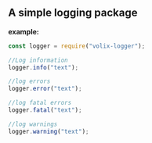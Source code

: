 ## A simple logging package

**example:**
```js
const logger = require("volix-logger");

//Log information
logger.info("text");

//log errors
logger.error("text");

//log fatal errors
logger.fatal("text");

//log warnings
logger.warning("text");
```